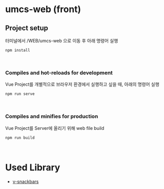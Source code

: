 # umcs-web (front)

## Project setup

터미널에서 /WEB/umcs-web 으로 이동 후 아래 명령어 실행

```
npm install
```

<br>

### Compiles and hot-reloads for development

Vue Project를 개별적으로 브라우저 환경에서 실행하고 싶을 때, 아래의 명령어 실행

```
npm run serve
```

<br>

### Compiles and minifies for production

Vue Project를 Server에 올리기 위해 web file build

```
npm run build
```

<br>

# Used Library

- [v-snackbars](https://github.com/Aymkdn/v-snackbars)